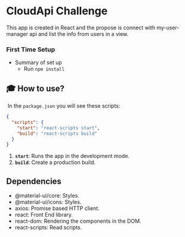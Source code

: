 # CloudApi Challenge

This app is created in React and the propose is connect with my-user-manager api and list the info from users in a view.

### First Time Setup

- Summary of set up
  - Run `npm install`

## 🎓 How to use?

​
In the `package.json` you will see these scripts:
​

```json
{
  "scripts": {
    "start": "react-scripts start",
    "build": "react-scripts build"
  }
}
```

1.  **`start`**: Runs the app in the development mode.
    ​
2.  **`build`**: Create a production build.

## Dependencies

- @material-ui/core: Styles.
- @material-ui/icons: Styles.
- axios: Promise based HTTP client.
- react: Front End library.
- react-dom: Rendering the components in the DOM.
- react-scripts: Read scripts.

